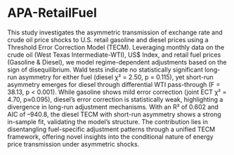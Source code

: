 # APA-RetailFuel
This study investigates the asymmetric transmission of exchange rate and crude oil price shocks to U.S. retail gasoline and diesel prices using a Threshold Error Correction Model (TECM). Leveraging monthly data on the crude oil (West Texas Intermediate-WTI), US$ Index, and retail fuel prices (Gasoline & Diesel), we model regime-dependent adjustments based on the sign of disequilibrium. Wald tests indicate no statistically significant long-run asymmetry for either fuel (diesel χ² = 2.50, p = 0.115), yet short-run asymmetry emerges for diesel through differential WTI pass-through (F = 38.13, p < 0.001). While gasoline shows mild error correction (joint ECT χ² = 4.70, p≈0.095), diesel’s error correction is statistically weak, highlighting a divergence in long-run adjustment mechanisms. With an R² of 0.602 and AIC of –940.8, the diesel TECM with short-run asymmetry shows a strong in-sample fit, validating the model’s structure. The contribution lies in disentangling fuel-specific adjustment patterns through a unified TECM framework, offering novel insights into the conditional nature of energy price transmission under asymmetric shocks.
